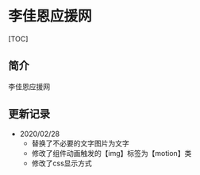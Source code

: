 # 李佳恩应援网
[TOC]
## 简介
李佳恩应援网

## 更新记录
- 2020/02/28
    - 替换了不必要的文字图片为文字
    - 修改了组件动画触发的【img】标签为【motion】类
    - 修改了css显示方式
